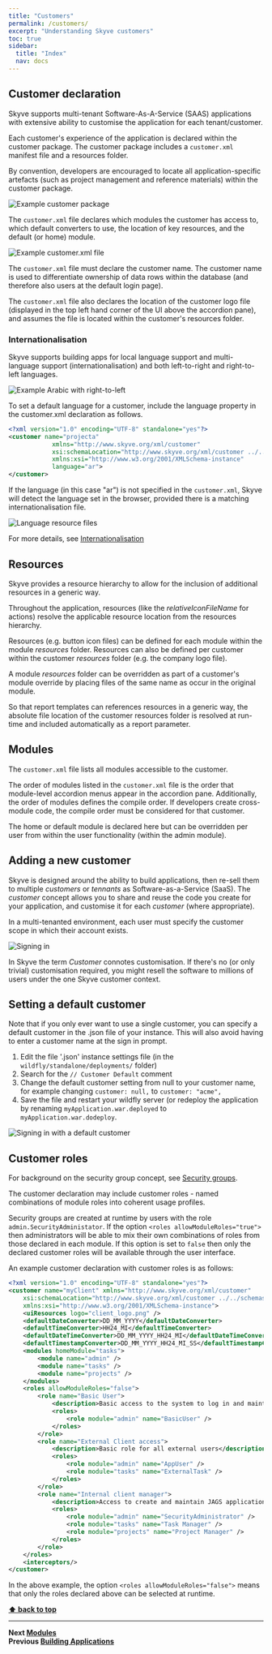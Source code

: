 ```yaml
---
title: "Customers"
permalink: /customers/
excerpt: "Understanding Skyve customers"
toc: true
sidebar:
  title: "Index"
  nav: docs
---
```


## Customer declaration
Skyve supports multi-tenant Software-As-A-Service (SAAS) applications
with extensive ability to customise the application for each
tenant/customer.

Each customer's experience of the application is declared within the
customer package. The customer package includes a `customer.xml`
manifest file and a resources folder.

By convention, developers are encouraged to locate all
application-specific artefacts (such as project management and reference
materials) within the customer package.

![Example customer package](../assets/images/customers/image37.png "Example customer package")

The `customer.xml` file declares which modules the customer has access
to, which default converters to use, the location of key resources, and
the default (or home) module.

![Example customer.xml file](../assets/images/customers/image38.png "Example customer.xml file")

The `customer.xml` file must declare the customer name. The customer
name is used to differentiate ownership of data rows within the database
(and therefore also users at the default login page).

The `customer.xml` file also declares the location of the customer logo
file (displayed in the top left hand corner of the UI above the
accordion pane), and assumes the file is located within the customer's
resources folder.

### Internationalisation
Skyve supports building apps for local language support and multi-language support (internationalisation) and both left-to-right and right-to-left languages.

![Example Arabic with right-to-left](../assets/images/customers/arabic-detail.png "Example Arabic view with right-to-left")

To set a default language for a customer, include the language property in the customer.xml declaration as follows. 

```xml
<?xml version="1.0" encoding="UTF-8" standalone="yes"?>
<customer name="projecta"
            xmlns="http://www.skyve.org/xml/customer"
            xsi:schemaLocation="http://www.skyve.org/xml/customer ../../schemas/customer.xsd"
            xmlns:xsi="http://www.w3.org/2001/XMLSchema-instance"
            language="ar">
</customer>
```

If the language (in this case "ar") is not specified in the `customer.xml`, Skyve will detect the language set in the browser, provided there is a matching internationalisation file.

![Language resource files](../assets/images/customers/image38-1.png "Language resource files")

For more details, see [Internationalisation](./../_pages/internationalisation.md)

## Resources

Skyve provides a resource hierarchy to allow for the inclusion of
additional resources in a generic way.

Throughout the application, resources (like the *relativeIconFileName*
for actions) resolve the applicable resource location from the resources
hierarchy.

Resources (e.g. button icon files) can be defined for each module within
the module *resources* folder. Resources can also be defined per
customer within the customer *resources* folder (e.g. the company logo
file).

A module *resources* folder can be overridden as part of a customer's
module override by placing files of the same name as occur in the
original module.

So that report templates can references resources in a generic way, the
absolute file location of the customer resources folder is resolved at
run-time and included automatically as a report parameter.

## Modules

The `customer.xml` file lists all modules accessible to the customer.

The order of modules listed in the `customer.xml` file is the order that
module-level accordion menus appear in the accordion pane. Additionally,
the order of modules defines the compile order. If developers create
cross-module code, the compile order must be considered for that
customer.

The home or default module is declared here but can be overridden per
user from within the user functionality (within the admin module).

## Adding a new customer

Skyve is designed around the ability to build applications, then re-sell them to multiple _customers_ or _tennants_ as Software-as-a-Service (SaaS). 
The _customer_ concept allows you to share and reuse the code you create for your application, 
and customise it for each _customer_ (where appropriate).

In a multi-tenanted environment, each user must specify the customer scope in which their account exists.

![Signing in](../assets/images/customers/skyve_customer_sign_in.png "Signing in")

In Skyve the term _Customer_ connotes customisation. If there's no (or only trivial) customisation required,
 you might resell the software to millions of users under the one Skyve customer context.

## Setting a default customer

Note that if you only ever want to use a single customer, you can specify a default customer in the .json file of your instance. This will also avoid having to enter a customer name at the sign in prompt.

1. Edit the file '.json' instance settings file (in the `wildfly/standalone/deployments/` folder)
2. Search for the ```// Customer Default``` comment
3. Change the default customer setting from null to your customer name, for example changing ```customer: null,``` to ```customer: "acme",```
4. Save the file and restart your wildfly server (or redeploy the application by renaming ```myApplication.war.deployed``` to ```myApplication.war.dodeploy```.

![Signing in with a default customer](../assets/images/customers/skyve_default_customer_sign_in.png "Signing in with a default customer")

## Customer roles

For background on the security group concept, see [Security groups](./../_pages/building-applications.md).

The customer declaration may include customer roles - named combinations of module roles into coherent usage profiles.

Security groups are created at runtime by users with the role `admin.SecurityAdministator`. If the option `<roles allowModuleRoles="true">` then administrators will be able to mix their own combinations of roles from those declared in each module. If this option is set to `false` then only the declared customer roles will be available through the user interface.

An example customer declaration with customer roles is as follows:

```xml
<?xml version="1.0" encoding="UTF-8" standalone="yes"?>
<customer name="myClient" xmlns="http://www.skyve.org/xml/customer"
	xsi:schemaLocation="http://www.skyve.org/xml/customer ../../schemas/customer.xsd"
	xmlns:xsi="http://www.w3.org/2001/XMLSchema-instance">
	<uiResources logo="client_logo.png" />
	<defaultDateConverter>DD_MM_YYYY</defaultDateConverter>
	<defaultTimeConverter>HH24_MI</defaultTimeConverter>
	<defaultDateTimeConverter>DD_MM_YYYY_HH24_MI</defaultDateTimeConverter>
	<defaultTimestampConverter>DD_MM_YYYY_HH24_MI_SS</defaultTimestampConverter>
	<modules homeModule="tasks">
		<module name="admin" />
		<module name="tasks" />
		<module name="projects" />
	</modules>
	<roles allowModuleRoles="false">
		<role name="Basic User">
			<description>Basic access to the system to log in and maintain own settings.</description>
			<roles>
				<role module="admin" name="BasicUser" />
			</roles>
		</role>
		<role name="External Client access">
			<description>Basic role for all external users</description>
			<roles>
				<role module="admin" name="AppUser" />
				<role module="tasks" name="ExternalTask" />
			</roles>
		</role>
		<role name="Internal client manager">
			<description>Access to create and maintain JAGS applications and claims</description>
			<roles>
				<role module="admin" name="SecurityAdministrator" />
				<role module="tasks" name="Task Manager" />
				<role module="projects" name="Project Manager" />
			</roles>
		</role>
	</roles>
	<interceptors/>
</customer>
```	

In the above example, the option `<roles allowModuleRoles="false">` means that only the roles declared above can be selected at runtime.  

**[⬆ back to top](#customers)**

---
**Next [Modules](./../_pages/modules.md)**  
**Previous [Building Applications](./../_pages/building-applications.md)**
